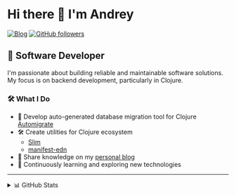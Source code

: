 # Hi there 👋 I'm Andrey

[![Blog](https://img.shields.io/badge/Blog-bogoyavlensky.com-blue)](https://bogoyavlensky.com)
[![GitHub followers](https://img.shields.io/github/followers/abogoyavlensky?label=Follow&style=social)](https://github.com/abogoyavlensky)

## 🌊 Software Developer 

I'm passionate about building reliable and maintainable software solutions. My focus is on backend development, particularly in Clojure.

### 🛠️ What I Do

- 🤖 Develop auto-generated database migration tool for Clojure [Automigrate](https://github.com/abogoyavlensky/automigrate)
- 🛠️ Create utilities for Clojure ecosystem
  - [Slim](https://github.com/abogoyavlensky/slim)
  - [manifest-edn](https://github.com/abogoyavlensky/manifest-edn)
- 📝 Share knowledge on my [personal blog](https://bogoyavlensky.com)
- 🌱 Continuously learning and exploring new technologies

---

<details>
<summary>📊 GitHub Stats</summary>
<br>
<img src="https://github-readme-stats.vercel.app/api?username=abogoyavlensky&show_icons=true&theme=default" alt="GitHub Stats" />
</details>
